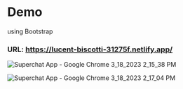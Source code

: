 # Demo
using Bootstrap

### URL: https://lucent-biscotti-31275f.netlify.app/

![Superchat App - Google Chrome 3_18_2023 2_15_38 PM](https://user-images.githubusercontent.com/96905686/226099792-a5d8518a-5d59-4fb7-8451-6f98bfd93ff9.png)

![Superchat App - Google Chrome 3_18_2023 2_17_04 PM](https://user-images.githubusercontent.com/96905686/226099795-2914e402-285b-491f-8c26-36a3085674ce.png)
